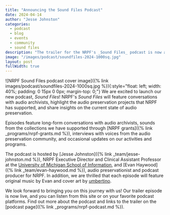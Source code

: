 ```yaml
---
title: "Announcing the Sound Files Podcast"
date: 2024-04-14
author: "Jesse Johnston"
categories: 
  - podcast
  - blog
  - events
  - community
  - sound files
description: "The trailer for the NRPF's _Sound Files_ podcast is now available!"
image: "/images/podcast/soundfiles-2024-1000sq.jpg"
layout: post
fullWidth: true
---
```



![NRPF Sound Files podcast cover image]({% link images/podcast/soundfiles-2024-1000sq.jpg %}){:style="float: left; width: 40%; padding: 0 15px 0 0px; margin-top: 0;"}
We are excited to launch our new podcast, _Sound Files_!
NRPF's _Sound Files_ will feature conversations with audio archivists,
highlight the audio preservation projects that NRPF has supported,
and share insights on the current state of audio preservation.

Episodes feature long-form conversations with audio archivists, 
sounds from the collections we have supported through [NRPF grants]({% link _programs/nrpf-grants.md %}),
interviews with voices from the audio preservation community,
and occasional updates on our activities and programs.

The podcast is hosted by [Jesse Johnston]({% link _team/jesse-johnston.md %}), NRPF Executive Director and
Clinical Assistant Professor at the [University of Michigan School of Information](https://si.umich.edu/),
and [Evan Haywood]({% link _team/evan-haywood.md %}), audio preservationist and podcast producer for NRPF. 
In addition, we are thrilled that each episode will feature original music
by Evan and cover art by [umbertino](https://99designs.com/profiles/774966).

We look forward to bringing you on this journey with us!
Our trailer episode is now live, and you can listen from this site or on
your favorite podcast platforms. Find out more about the podcast and links to the trailer on the [podcast page]({% link _programs/nrpf-podcast.md %}).
